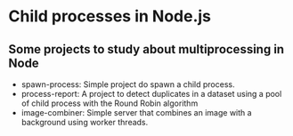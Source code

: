 # Child processes in Node.js

## Some projects to study about multiprocessing in Node

- spawn-process: Simple project do spawn a child process.
- process-report: A project to detect duplicates in a dataset using a pool of child process with the Round Robin algorithm
- image-combiner: Simple server that combines an image with a background using worker threads.